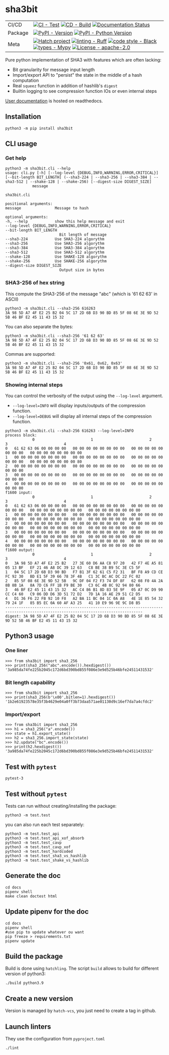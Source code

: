 # sha3bit

| | |
| --- | --- |
| CI/CD | [![CI - Test](https://github.com/sebastien-riou/sha3bit/actions/workflows/test.yml/badge.svg)](https://github.com/sebastien-riou/sha3bit/actions/workflows/test.yml) [![CD - Build](https://github.com/sebastien-riou/sha3bit/actions/workflows/build.yml/badge.svg)](https://github.com/sebastien-riou/sha3bit/actions/workflows/build.yml) [![Documentation Status](https://readthedocs.org/projects/sha3bit/badge/?version=latest)](https://sha3bit.readthedocs.io/en/latest/?badge=latest)|
| Package | [![PyPI - Version](https://img.shields.io/pypi/v/sha3bit.svg?logo=pypi&label=PyPI&logoColor=gold)](https://pypi.org/project/sha3bit/) [![PyPI - Python Version](https://img.shields.io/pypi/pyversions/sha3bit.svg?logo=python&label=Python&logoColor=gold)](https://pypi.org/project/sha3bit/) |
| Meta | [![Hatch project](https://img.shields.io/badge/%F0%9F%A5%9A-Hatch-4051b5.svg)](https://github.com/pypa/hatch)  [![linting - Ruff](https://img.shields.io/endpoint?url=https://raw.githubusercontent.com/charliermarsh/ruff/main/assets/badge/v0.json)](https://github.com/charliermarsh/ruff) [![code style - Black](https://img.shields.io/badge/code%20style-black-000000.svg)](https://github.com/psf/black) [![types - Mypy](https://img.shields.io/badge/types-Mypy-blue.svg)](https://github.com/python/mypy) [![License - apache-2.0](https://img.shields.io/badge/license-apache--2.0-blue)](https://spdx.org/licenses/) |


Pure python implementation of SHA3 with features which are often lacking:
- Bit granularity for message input length
- Import/export API to "persist" the state in the middle of a hash computation
- Real `squeez` function in addition of hashlib's `digest`
- Builtin logging to see compression function IOs or even internal steps

[User documentation](https://sha3bit.rtfd.io) is hosted on readthedocs.

## Installation

    python3 -m pip install sha3bit

## CLI usage

### Get help

````
python3 -m sha3bit.cli --help
usage: cli.py [-h] [--log-level {DEBUG,INFO,WARNING,ERROR,CRITICAL}] [--bit-length BIT_LENGTH] (--sha3-224 | --sha3-256 | --sha3-384 | --sha3-512 | --shake-128 | --shake-256) [--digest-size DIGEST_SIZE]
            message

sha3bit.cli

positional arguments:
message               Message to hash

optional arguments:
-h, --help            show this help message and exit
--log-level {DEBUG,INFO,WARNING,ERROR,CRITICAL}
--bit-length BIT_LENGTH
                        Bit length of message
--sha3-224            Use SHA3-224 algorythm
--sha3-256            Use SHA3-256 algorythm
--sha3-384            Use SHA3-384 algorythm
--sha3-512            Use SHA3-512 algorythm
--shake-128           Use SHAKE-128 algorythm
--shake-256           Use SHAKE-256 algorythm
--digest-size DIGEST_SIZE
                        Output size in bytes
````

### SHA3-256 of hex string
This compute the SHA3-256 of the message "abc" (which is '61 62 63' in ASCII)

````
python3 -m sha3bit.cli --sha3-256 616263
3A 98 5D A7 4F E2 25 B2 04 5C 17 2D 6B D3 90 BD 85 5F 08 6E 3E 9D 52 5B 46 BF E2 45 11 43 15 32
````

You can also separate the bytes:
````
python3 -m sha3bit.cli --sha3-256 '61 62 63'
3A 98 5D A7 4F E2 25 B2 04 5C 17 2D 6B D3 90 BD 85 5F 08 6E 3E 9D 52 5B 46 BF E2 45 11 43 15 32
````

Commas are supported:
````
python3 -m sha3bit.cli --sha3-256 '0x61, 0x62, 0x63'
3A 98 5D A7 4F E2 25 B2 04 5C 17 2D 6B D3 90 BD 85 5F 08 6E 3E 9D 52 5B 46 BF E2 45 11 43 15 32
````

### Showing internal steps
You can control the verbosity of the output using the `--log-level` argument.
- `--log-level=INFO` will display inputs/outputs of the compression function.
- `--log-level=DEBUG` will display all internal steps of the compression function.

````
python3 -m sha3bit.cli --sha3-256 616263 --log-level=INFO
process block:
            0                         1                         2                         3                         4              
0   61 62 63 06 00 00 00 00   00 00 00 00 00 00 00 00   00 00 00 00 00 00 00 00   00 00 00 00 00 00 00 00   
1   00 00 00 00 00 00 00 00   00 00 00 00 00 00 00 00   00 00 00 00 00 00 00 00   00 00 00 00 00 00 00 80   
2   00 00 00 00 00 00 00 00   00 00 00 00 00 00 00 00   00 00 00 00 00 00 00 00   
3   00 00 00 00 00 00 00 00   00 00 00 00 00 00 00 00   00 00 00 00 00 00 00 00   
4   00 00 00 00 00 00 00 00   00 00 00 00 00 00 00 00   00 00 00 00 00 00 00 00   
f1600 input:
            0                         1                         2                         3                         4              
0   61 62 63 06 00 00 00 00   00 00 00 00 00 00 00 00   00 00 00 00 00 00 00 00   00 00 00 00 00 00 00 00   00 00 00 00 00 00 00 00   
1   00 00 00 00 00 00 00 00   00 00 00 00 00 00 00 00   00 00 00 00 00 00 00 00   00 00 00 00 00 00 00 80   00 00 00 00 00 00 00 00   
2   00 00 00 00 00 00 00 00   00 00 00 00 00 00 00 00   00 00 00 00 00 00 00 00   00 00 00 00 00 00 00 00   00 00 00 00 00 00 00 00   
3   00 00 00 00 00 00 00 00   00 00 00 00 00 00 00 00   00 00 00 00 00 00 00 00   00 00 00 00 00 00 00 00   00 00 00 00 00 00 00 00   
4   00 00 00 00 00 00 00 00   00 00 00 00 00 00 00 00   00 00 00 00 00 00 00 00   00 00 00 00 00 00 00 00   00 00 00 00 00 00 00 00   
f1600 output:
            0                         1                         2                         3                         4              
0   3A 98 5D A7 4F E2 25 B2   27 3E 60 D6 AA C8 97 20   42 F7 4E A5 81 05 13 BF   EF 21 46 A8 DC 39 12 63   C8 BE 38 B9 5C 3E C5 5F   
1   04 5C 17 2D 6B D3 90 BD   F7 B1 3F 62 61 C5 F2 31   BF F8 A9 CD CE FC 92 30   BD E1 5F 39 66 78 3F 4B   C1 3C BC AC DC 22 FC 02   
2   85 5F 08 6E 3E 9D 52 5B   9C DF 04 F2 F3 74 DF 8F   62 08 F0 4A 2A 8B 8B 1A   8A 7D C6 FF 1B F9 BE 30   C3 6C 4B 8C 92 94 80 66   
3   46 BF E2 45 11 43 15 32   AC C4 86 B1 8D 83 5E 9F   05 A7 0C D9 90 CC C4 60   C9 06 DD D6 3D 51 72 D2   7D 1A 16 AE 29 51 C2 D5   
4   D1 36 F6 22 FB 92 10 F8   A2 BA 11 BC 04 1C 0A A8   4E 1E 85 54 32 79 24 1F   85 B5 EC 0A 60 AF A3 25   41 10 E9 96 9E 9C D8 B5   
-----------------------------------------------------------------------------------------------------------------------------------
digest: 3A 98 5D A7 4F E2 25 B2 04 5C 17 2D 6B D3 90 BD 85 5F 08 6E 3E 9D 52 5B 46 BF E2 45 11 43 15 32
````

## Python3 usage
### One liner 

    >>> from sha3bit import sha3_256
    >>> print(sha3_256("abc".encode()).hexdigest())
    '3a985da74fe225b2045c172d6bd390bd855f086e3e9d525b46bfe24511431532'

### Bit length capability

    >>> from sha3bit import sha3_256
    >>> print(sha3_256(b'\x00',bitlen=1).hexdigest())
    '1b2e61923578e35f3b4629e04a0ff3b73daa571ae01130d9c16ef7da7a4cfdc2'

### Import/export

    >>> from sha3bit import sha3_256
    >>> h1 = sha3_256("a".encode())
    >>> state = h1.export_state()
    >>> h2 = sha3_256.import_state(state)
    >>> h2.update("bc".encode())
    >>> print(h2.hexdigest())
    '3a985da74fe225b2045c172d6bd390bd855f086e3e9d525b46bfe24511431532'

## Test with `pytest`

    pytest-3

## Test without `pytest`
Tests can run without creating/installing the package:

    python3 -m test.test


you can also run each test separately:

    python3 -m test.test_api
    python3 -m test.test_api_xof_absorb
    python3 -m test.test_cavp
    python3 -m test.test_cavp_xof
    python3 -m test.test_hardcoded
    python3 -m test.test_sha3_vs_hashlib
    python3 -m test.test_shake_vs_hashlib

## Generate the doc

    cd docs
    pipenv shell
    make clean doctest html

## Update pipenv for the doc

    cd docs
    pipenv shell
    #use pip to update whatever ou want
    pip freeze > requirements.txt
    pipenv update
    
## Build the package
Build is done using `hatchling`. The script `build` allows to build for different version of python3:

    ./build python3.9


## Create a new version
Version is managed by `hatch-vcs`, you just need to create a tag in github. 

## Launch linters
They use the configuration from `pyproject.toml`

    ./lint

